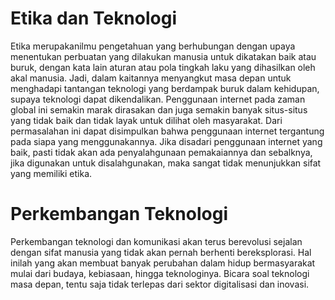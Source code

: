 # Etika dan Teknologi
Etika merupakanilmu pengetahuan yang berhubungan dengan upaya menentukan perbuatan yang dilakukan manusia untuk dikatakan baik atau buruk, dengan kata lain aturan atau pola tingkah laku yang dihasilkan oleh akal manusia. Jadi, dalam kaitannya menyangkut masa depan untuk menghadapi tantangan teknologi yang berdampak buruk dalam kehidupan, supaya teknologi dapat dikendalikan. Penggunaan internet pada zaman global ini semakin marak dirasakan dan juga semakin banyak situs-situs yang tidak baik dan tidak layak untuk dilihat oleh masyarakat. Dari permasalahan ini dapat disimpulkan bahwa penggunaan internet tergantung pada siapa yang menggunakannya. Jika disadari penggunaan internet yang baik, pasti tidak akan ada penyalahgunaan pemakaiannya dan sebalknya, jika digunakan untuk disalahgunakan, maka sangat tidak menunjukkan sifat yang memiliki etika.

# Perkembangan Teknologi
Perkembangan teknologi dan komunikasi akan terus berevolusi sejalan dengan sifat manusia yang tidak akan pernah berhenti bereksplorasi. Hal inilah yang akan membuat banyak perubahan dalam hidup bermasyarakat mulai dari budaya, kebiasaan, hingga teknologinya. Bicara soal teknologi masa depan, tentu saja tidak terlepas dari sektor
digitalisasi dan inovasi.
